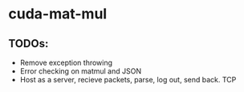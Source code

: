 # cuda-mat-mul

## TODOs:
- Remove exception throwing
- Error checking on matmul and JSON
- Host as a server, recieve packets, parse, log out, send back. TCP
